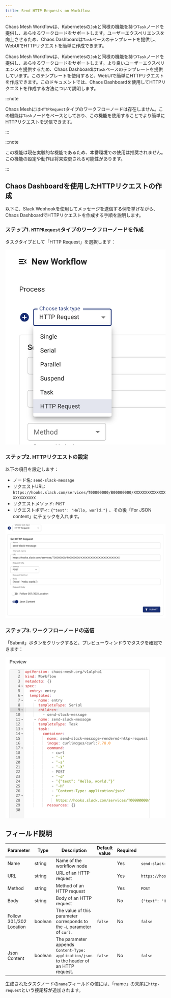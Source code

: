 ```yaml
---
title: Send HTTP Requests on Workflow
---
```


Chaos Mesh Workflowは、Kubernetesの`Job`と同様の機能を持つ`Task`ノードを提供し、あらゆるワークロードをサポートします。ユーザーエクスペリエンスを向上させるため、Chaos Dashboardは`Task`ベースのテンプレートを提供し、WebUIでHTTPリクエストを簡単に作成できます。

Chaos Mesh Workflowは、Kubernetesの`Job`と同様の機能を持つ`Task`ノードを提供し、あらゆるワークロードをサポートします。より良いユーザーエクスペリエンスを提供するため、Chaos Dashboardは`Task`ベースのテンプレートを提供しています。このテンプレートを使用すると、WebUIで簡単にHTTPリクエストを作成できます。このドキュメントでは、Chaos Dashboardを使用してHTTPリクエストを作成する方法について説明します。

:::note

Chaos Meshには`HTTPRequest`タイプのワークフローノードは存在しません。この機能は`Task`ノードをベースとしており、この機能を使用することでより簡単にHTTPリクエストを送信できます。

:::

:::note

この機能は現在実験的な機能であるため、本番環境での使用は推奨されません。この機能の設定や動作は将来変更される可能性があります。

:::

## Chaos Dashboardを使用したHTTPリクエストの作成

以下に、Slack Webhookを使用してメッセージを送信する例を挙げながら、Chaos DashboardでHTTPリクエストを作成する手順を説明します。

### ステップ1. `HTTPRequest`タイプのワークフローノードを作成

タスクタイプとして「HTTP Request」を選択します：

![create-http-request-workflow-node](img/create-http-request-workflow-node.png)

### ステップ2. HTTPリクエストの設定

以下の項目を設定します：

- ノード名: `send-slack-message`
- リクエストURL: `https://hooks.slack.com/services/T00000000/B00000000/XXXXXXXXXXXXXXXXXXXXXXXX`
- リクエストメソッド: `POST`
- リクエストボディ: `{"text": "Hello, world."}` 、その後「For JSON content」にチェックを入れます。

![configure-http-request-workflow-node](img/configure-http-request-workflow-node.png)

### ステップ3. ワークフローノードの送信

「Submit」ボタンをクリックすると、プレビューウィンドウでタスクを確認できます：

![http-request-task-node-preview](img/http-request-task-node-preview.png)

## フィールド説明

| Parameter | Type | Description | Default value | Required | Example |
| --- | --- | --- | --- | --- | --- |
| Name | string | Name of the workflow node |  | Yes | `send-slack-message` |
| URL | string | URL of an HTTP request |  | Yes | `https://hooks.slack.com/services/T00000000/B00000000/XXXXXXXXXXXXXXXXXXXXXXXX` |
| Method | string | Method of an HTTP request |  | Yes | `POST` |
| Body | string | Body of an HTTP request |  | No | `{"text": "Hello, world."}` |
| Follow 301/302 Location | boolean | The value of this parameter corresponds to the `-L` parameter of `curl`. | `false` | No | `false` |
| Json Content | boolean | The parameter appends `Content-Type: application/json` to the header of an HTTP request. | `false` | No | `false` |

生成されたタスクノードの`name`フィールドの値には、「name」の末尾に`http-request`という接尾辞が追加されます。
